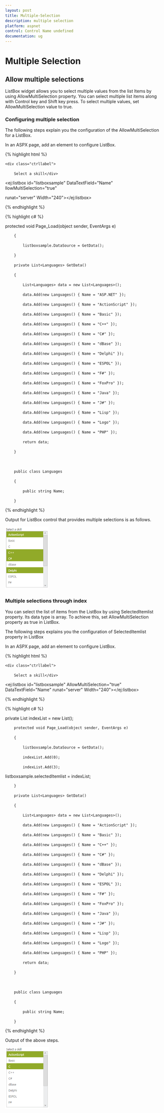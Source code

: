 ```yaml
---
layout: post
title: Multiple-Selection
description: multiple selection
platform: aspnet
control: Control Name undefined
documentation: ug
---
```


# Multiple Selection

## Allow multiple selections

ListBox widget allows you to select multiple values from the list Items by using AllowMultiSelection property. You can select multiple list items along with Control key and Shift key press. To select multiple values, set AllowMultiSelection value to true.

### Configuring multiple selection

The following steps explain you the configuration of the AllowMultiSelection for a ListBox.

In an ASPX page, add an element to configure ListBox.



{% highlight html %}

<div id="control">

    <div class="ctrllabel">

        Select a skill</div>

<ej:listbox id="listboxsample" DataTextField="Name" llowMultiSelection="true"

 runat="server" Width="240"></ej:listbox>

</div> 





{% endhighlight %}



{% highlight c# %}

protected void Page_Load(object sender, EventArgs e)

        {

            listboxsample.DataSource = GetData();

        }

        private List<Languages> GetData()

        {

            List<Languages> data = new List<Languages>();

            data.Add(new Languages() { Name = "ASP.NET" });

            data.Add(new Languages() { Name = "ActionScript" });

            data.Add(new Languages() { Name = "Basic" });

            data.Add(new Languages() { Name = "C++" });

            data.Add(new Languages() { Name = "C#" });

            data.Add(new Languages() { Name = "dBase" });

            data.Add(new Languages() { Name = "Delphi" });

            data.Add(new Languages() { Name = "ESPOL" });

            data.Add(new Languages() { Name = "F#" });

            data.Add(new Languages() { Name = "FoxPro" });

            data.Add(new Languages() { Name = "Java" });

            data.Add(new Languages() { Name = "J#" });

            data.Add(new Languages() { Name = "Lisp" });

            data.Add(new Languages() { Name = "Logo" });

            data.Add(new Languages() { Name = "PHP" });

            return data;

        }



        public class Languages

        {

            public string Name;

        }





{% endhighlight %}



Output for ListBox control that provides multiple selections is as follows.


 ![](Multiple-Selection_images/Multiple-Selection_img1.png)



### Multiple selections through index 

You can select the list of items from the ListBox by using SelectedItemlist property. Its data type is array. To achieve this, set AllowMultiSelection property as true in ListBox. 

The following steps explains you the configuration of SelectedItemlist property in ListBox 

In an ASPX page, add an element to configure ListBox.


{% highlight html %}

<div id="control">

    <div class="ctrllabel">

        Select a skill</div>

<ej:listbox id="listboxsample" AllowMultiSelection="true" DataTextField="Name" runat="server" Width="240"></ej:listbox>

</div> 





{% endhighlight %}



{% highlight c# %}

private List<int> indexList = new List<int>();



        protected void Page_Load(object sender, EventArgs e)

        {

            listboxsample.DataSource = GetData();

            indexList.Add(0);

            indexList.Add(3);

listboxsample.selectedItemlist = indexList;



        }

        private List<Languages> GetData()

        {

            List<Languages> data = new List<Languages>();

            data.Add(new Languages() { Name = "ActionScript" });

            data.Add(new Languages() { Name = "Basic" });

            data.Add(new Languages() { Name = "C++" });

            data.Add(new Languages() { Name = "C#" });

            data.Add(new Languages() { Name = "dBase" });

            data.Add(new Languages() { Name = "Delphi" });

            data.Add(new Languages() { Name = "ESPOL" });

            data.Add(new Languages() { Name = "F#" });

            data.Add(new Languages() { Name = "FoxPro" });

            data.Add(new Languages() { Name = "Java" });

            data.Add(new Languages() { Name = "J#" });

            data.Add(new Languages() { Name = "Lisp" });

            data.Add(new Languages() { Name = "Logo" });

            data.Add(new Languages() { Name = "PHP" });

            return data;

        }



        public class Languages

        {

            public string Name;

        }





{% endhighlight %}



Output of the above steps.


 ![](Multiple-Selection_images/Multiple-Selection_img2.png)



